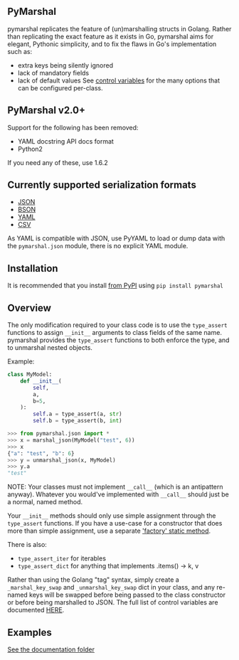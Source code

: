 ## PyMarshal

pymarshal replicates the feature of (un)marshalling structs in Golang.
Rather than replicating the exact feature as it exists in Go,
pymarshal aims for elegant, Pythonic simplicity, and to fix the flaws in
Go's implementation such as:
  - extra keys being silently ignored
  - lack of mandatory fields
  - lack of default values
See [control variables](/doc/control_variables.md) for the many options
that can be configured per-class.

## PyMarshal v2.0+
Support for the following has been removed:
- YAML docstring API docs format
- Python2

If you need any of these, use 1.6.2

## Currently supported serialization formats
  - [JSON](/doc/usage_json.md)
  - [BSON](/doc/usage_bson.md)
  - [YAML](/doc/usage_yaml.md)
  - [CSV](/doc/usage_csv.md)

As YAML is compatible with JSON, use PyYAML to load or dump data
with the `pymarshal.json` module, there is no explicit YAML module.

## Installation
It is recommended that you install
[from PyPI](https://pypi.python.org/pypi/pymarshal/)
using `pip install pymarshal`


## Overview

The only modification required to your class code is to use the `type_assert`
functions to assign `__init__` arguments to class fields of the same
name.  pymarshal provides the `type_assert` functions to both enforce the type,
and to unmarshal nested objects.

Example:
```python
class MyModel:
    def __init__(
        self,
        a,
        b=5,
    ):
        self.a = type_assert(a, str)
        self.b = type_assert(b, int)

>>> from pymarshal.json import *
>>> x = marshal_json(MyModel("test", 6))
>>> x
{"a": "test", "b": 6}
>>> y = unmarshal_json(x, MyModel)
>>> y.a
"test"
```

NOTE:  Your classes must not implement `__call__` (which is an antipattern
anyway).  Whatever you would've implemented with `__call__` should just be
a normal, named method.

Your `__init__` methods should only use simple assignment through the
`type_assert` functions.  If you have a use-case for a constructor that
does more than simple assignment, use a separate
['factory' static method](/doc/factory.md).

There is also:
  - `type_assert_iter` for iterables
  - `type_assert_dict` for anything that implements .items() -> k, v

Rather than using the Golang "tag" syntax, simply create a
`_marshal_key_swap` and `_unmarshal_key_swap` dict in your class,
and any re-named keys will be swapped before being passed to the
class constructor or before being marshalled to JSON.  The full list
of control variables are documented [HERE](/doc/control_variables.md).

## Examples

[See the documentation folder](/doc/)

